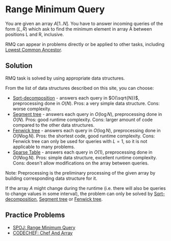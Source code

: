<!--?title Range Minimum Query -->

# Range Minimum Query

You are given an array $A[1..N]$. You have to answer incoming queries of the form $(L, R)$ which ask to find the minimum element in array A between positions L and R, inclusive.

RMQ can appear in problems directly or be applied to other tasks, including [Lowest Common Ancestor](../graph/lca.html).

## Solution

RMQ task is solved by using appropriate data structures.

From the list of data structures described on this site, you can choose:

- [Sqrt-decomposition](../data_structures/sqrt_decomposition.html) - answers each query in $O(\sqrt{N})$, preprocessing done in $O(N)$.
  Pros: a very simple data structure. Cons: worse complexity.
- [Segment tree]() - answers each query in $O(\log N)$, preprocessing done in $O(N)$.
  Pros: good runtime complexity. Cons: larger amount of code compared to the other data structures.
- [Fenwick tree](../data_structures/fenwick.html) - answers each query in $O(\log N)$, preprocessing done in $O(N \log N)$.
  Pros: the shortest code, good runtime complexity. Cons: Fenwick tree can only be used for queries with $L = 1$, so it is not applicable to many problems.
- [Sparse Table](../data_structures/sparse-table.html) - answers each query in $O(1)$, preprocessing done in $O(N \log N)$.
  Pros: simple data structure, excellent runtime complexity. Cons: doesn't allow modifications on the array between queries.

Note: Preprocessing is the preliminary processing of the given array by building corresponding data structure for it.

If the array $A$ might change during the runtime (i.e. there will also be queries to change values in some interval), the problem can only be solved by [Sqrt-decomposition](../data_structures/sqrt_decomposition.html), [Segment tree]() or [Fenwick tree](../data_structures/fenwick.html).

## Practice Problems
- [SPOJ: Range Minimum Query](http://www.spoj.com/problems/RMQSQ/)
- [CODECHEF: Chef And Array](https://www.codechef.com/problems/FRMQ)
